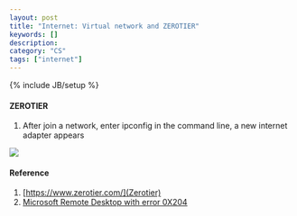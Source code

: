 ```yaml
---
layout: post
title: "Internet: Virtual network and ZEROTIER"
keywords: []
description: 
category: "CS" 
tags: ["internet"]
---
```

{% include JB/setup %}

#### ZEROTIER

1. After join a network, enter ipconfig in the command line, a new internet adapter appears

<img src="{{IMAGE_PATH}}/os/internet/internet.png" height="" width="" />



#### Reference
1. [https://www.zerotier.com/](Zerotier)
2. [Microsoft Remote Desktop with error 0X204](https://www.helpwire.app/blog/error-code-0x204-on-mac/)
